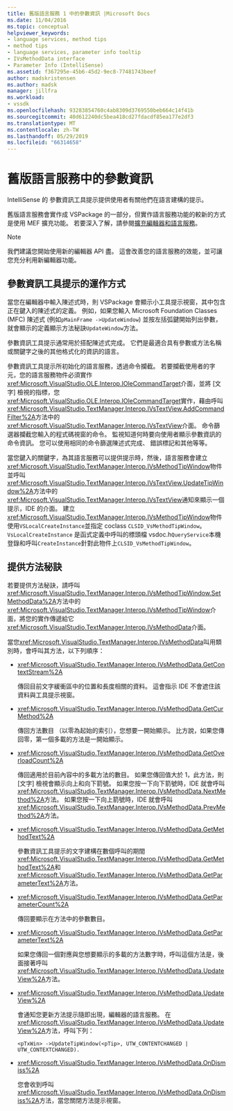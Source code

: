 ```yaml
---
title: 舊版語言服務 1 中的參數資訊 |Microsoft Docs
ms.date: 11/04/2016
ms.topic: conceptual
helpviewer_keywords:
- language services, method tips
- method tips
- language services, parameter info tooltip
- IVsMethodData interface
- Parameter Info (IntelliSense)
ms.assetid: f367295e-45b6-45d2-9ec8-77481743beef
author: madskristensen
ms.author: madsk
manager: jillfra
ms.workload:
- vssdk
ms.openlocfilehash: 93283854760c4ab8309d3769550beb664c14f41b
ms.sourcegitcommit: 40d612240dc5bea418cd27fdacdf85ea177e2df3
ms.translationtype: MT
ms.contentlocale: zh-TW
ms.lasthandoff: 05/29/2019
ms.locfileid: "66314658"
---
```

# <a name="parameter-info-in-a-legacy-language-service"></a>舊版語言服務中的參數資訊
IntelliSense 的 參數資訊工具提示提供使用者有關他們在語言建構的提示。

 舊版語言服務會實作成 VSPackage 的一部分，但實作語言服務功能的較新的方式是使用 MEF 擴充功能。 若要深入了解，請參閱[擴充編輯器和語言服務](../../extensibility/extending-the-editor-and-language-services.md)。

> [!NOTE]
> 我們建議您開始使用新的編輯器 API 盡。 這會改善您的語言服務的效能，並可讓您充分利用新編輯器功能。

## <a name="how-parameter-info-tooltips-work"></a>參數資訊工具提示的運作方式
 當您在編輯器中輸入陳述式時，則 VSPackage 會顯示小工具提示視窗，其中包含正在鍵入的陳述式的定義。 例如，如果您輸入 Microsoft Foundation Classes (MFC) 陳述式 (例如`pMainFrame ->UpdateWindow`) 並按左括弧鍵開始列出參數，就會顯示的定義顯示方法秘訣`UpdateWindow`方法。

 參數資訊工具提示通常用於搭配陳述式完成。 它們是最適合具有參數或方法名稱或關鍵字之後的其他格式化的資訊的語言。

 參數資訊工具提示所初始化的語言服務，透過命令攔截。 若要攔截使用者的字元，您的語言服務物件必須實作<xref:Microsoft.VisualStudio.OLE.Interop.IOleCommandTarget>介面，並將 [文字] 檢視的指標，您<xref:Microsoft.VisualStudio.OLE.Interop.IOleCommandTarget>實作，藉由呼叫<xref:Microsoft.VisualStudio.TextManager.Interop.IVsTextView.AddCommandFilter%2A>方法中的<xref:Microsoft.VisualStudio.TextManager.Interop.IVsTextView>介面。 命令篩選器攔截您輸入的程式碼視窗的命令。 監視知道何時要向使用者顯示參數資訊的命令資訊。 您可以使用相同的命令篩選陳述式完成、 錯誤標記和其他等等。

 當您鍵入的關鍵字，為其語言服務可以提供提示時，然後，語言服務會建立<xref:Microsoft.VisualStudio.TextManager.Interop.IVsMethodTipWindow>物件並呼叫<xref:Microsoft.VisualStudio.TextManager.Interop.IVsTextView.UpdateTipWindow%2A>方法中的<xref:Microsoft.VisualStudio.TextManager.Interop.IVsTextView>通知來顯示一個提示，IDE 的介面。 建立<xref:Microsoft.VisualStudio.TextManager.Interop.IVsMethodTipWindow>物件使用`VSLocalCreateInstance`並指定 coclass `CLSID_VsMethodTipWindow`。 `VsLocalCreateInstance` 是函式定義中呼叫的標頭檔 vsdoc.h`QueryService`本機登錄和呼叫`CreateInstance`針對此物件上`CLSID_VsMethodTipWindow`。

## <a name="providing-a-method-tip"></a>提供方法秘訣
 若要提供方法秘訣，請呼叫<xref:Microsoft.VisualStudio.TextManager.Interop.IVsMethodTipWindow.SetMethodData%2A>方法中的<xref:Microsoft.VisualStudio.TextManager.Interop.IVsMethodTipWindow>介面，將您的實作傳遞給它<xref:Microsoft.VisualStudio.TextManager.Interop.IVsMethodData>介面。

 當您<xref:Microsoft.VisualStudio.TextManager.Interop.IVsMethodData>叫用類別時，會呼叫其方法，以下列順序：

- <xref:Microsoft.VisualStudio.TextManager.Interop.IVsMethodData.GetContextStream%2A>

     傳回目前文字緩衝區中的位置和長度相關的資料。 這會指示 IDE 不會遮住該資料與工具提示視窗。

- <xref:Microsoft.VisualStudio.TextManager.Interop.IVsMethodData.GetCurMethod%2A>

     傳回方法數目 （以零為起始的索引），您想要一開始顯示。 比方說，如果您傳回零，第一個多載的方法是一開始顯示。

- <xref:Microsoft.VisualStudio.TextManager.Interop.IVsMethodData.GetOverloadCount%2A>

     傳回適用於目前內容中的多載方法的數目。 如果您傳回值大於 1，此方法，則 [文字] 檢視會顯示向上和向下箭號。 如果您按一下向下箭號時，IDE 就會呼叫<xref:Microsoft.VisualStudio.TextManager.Interop.IVsMethodData.NextMethod%2A>方法。 如果您按一下向上箭號時，IDE 就會呼叫<xref:Microsoft.VisualStudio.TextManager.Interop.IVsMethodData.PrevMethod%2A>方法。

- <xref:Microsoft.VisualStudio.TextManager.Interop.IVsMethodData.GetMethodText%2A>

     參數資訊工具提示的文字建構在數個呼叫的期間<xref:Microsoft.VisualStudio.TextManager.Interop.IVsMethodData.GetMethodText%2A>和<xref:Microsoft.VisualStudio.TextManager.Interop.IVsMethodData.GetParameterText%2A>方法。

- <xref:Microsoft.VisualStudio.TextManager.Interop.IVsMethodData.GetParameterCount%2A>

     傳回要顯示在方法中的參數數目。

- <xref:Microsoft.VisualStudio.TextManager.Interop.IVsMethodData.GetParameterText%2A>

     如果您傳回一個對應與您想要顯示的多載的方法數字時，呼叫這個方法是，後面接著呼叫<xref:Microsoft.VisualStudio.TextManager.Interop.IVsMethodData.UpdateView%2A>方法。

- <xref:Microsoft.VisualStudio.TextManager.Interop.IVsMethodData.UpdateView%2A>

     會通知您更新方法提示隨即出現，編輯器的語言服務。 在 <xref:Microsoft.VisualStudio.TextManager.Interop.IVsMethodData.UpdateView%2A>方法，呼叫下列：

    ```
    <pTxWin> ->UpdateTipWindow(<pTip>, UTW_CONTENTCHANGED | UTW_CONTEXTCHANGED).
    ```

- <xref:Microsoft.VisualStudio.TextManager.Interop.IVsMethodData.OnDismiss%2A>

     您會收到呼叫<xref:Microsoft.VisualStudio.TextManager.Interop.IVsMethodData.OnDismiss%2A>方法，當您關閉方法提示視窗。